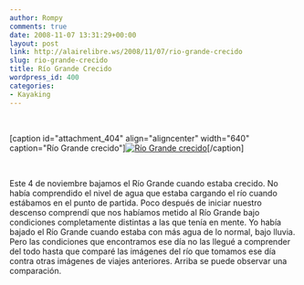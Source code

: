 ```yaml
---
author: Rompy
comments: true
date: 2008-11-07 13:31:29+00:00
layout: post
link: http://alairelibre.ws/2008/11/07/rio-grande-crecido
slug: rio-grande-crecido
title: Río Grande Crecido
wordpress_id: 400
categories:
- Kayaking
---
```


 

[caption id="attachment_404" align="aligncenter" width="640" caption="Río Grande crecido"][![Río Grande crecido](http://alairelibre.ws/wp-content/uploads/2008/11/rio-grande-comparado1.jpg)](http://alairelibre.ws/wp-content/uploads/2008/11/rio-grande-comparado1.jpg)[/caption]

 

Este 4 de noviembre bajamos el Río Grande cuando estaba crecido. No había comprendido el nivel de agua que estaba cargando el río cuando estábamos en el punto de partida. Poco después de iniciar nuestro descenso comprendí que nos habíamos metido al Río Grande bajo condiciones completamente distintas a las que tenía en mente. Yo había bajado el Río Grande cuando estaba con más agua de lo normal, bajo lluvia. Pero las condiciones que encontramos ese día no las llegué a comprender del todo hasta que comparé las imágenes del río que tomamos ese día contra otras imágenes de viajes anteriores. Arriba se puede observar una comparación.
